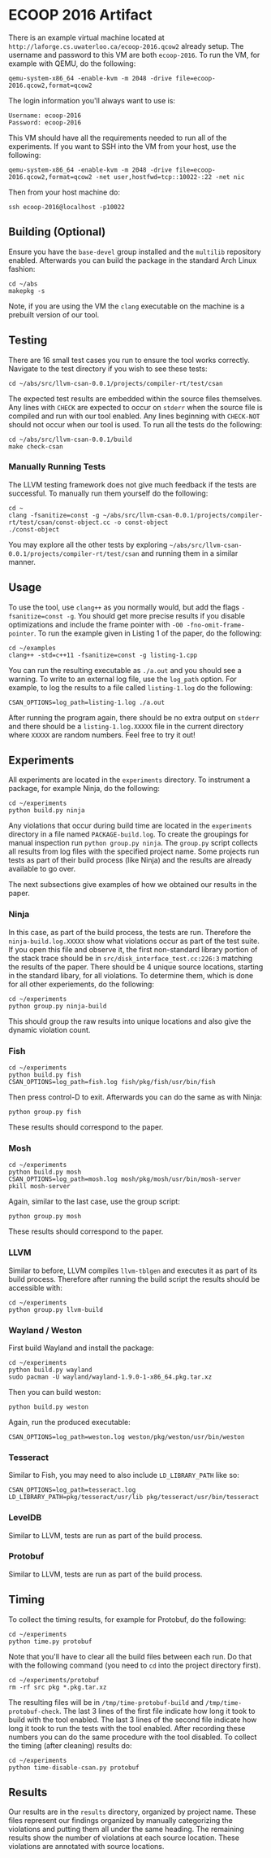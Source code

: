 # ECOOP 2016 Artifact

There is an example virtual machine located at
`http://laforge.cs.uwaterloo.ca/ecoop-2016.qcow2` already setup. The username
and password to this VM are both `ecoop-2016`. To run the VM, for example with
QEMU, do the following:

    qemu-system-x86_64 -enable-kvm -m 2048 -drive file=ecoop-2016.qcow2,format=qcow2

The login information you'll always want to use is:

    Username: ecoop-2016
    Password: ecoop-2016

This VM should have all the requirements needed to run all of the experiments.
If you want to SSH into the VM from your host, use the following:

    qemu-system-x86_64 -enable-kvm -m 2048 -drive file=ecoop-2016.qcow2,format=qcow2 -net user,hostfwd=tcp::10022-:22 -net nic

Then from your host machine do:

    ssh ecoop-2016@localhost -p10022

## Building (Optional)

Ensure you have the `base-devel` group installed and the `multilib` repository
enabled. Afterwards you can build the package in the standard Arch Linux
fashion:

    cd ~/abs
    makepkg -s

Note, if you are using the VM the `clang` executable on the machine is a
prebuilt version of our tool.

## Testing

There are 16 small test cases you run to ensure the tool works correctly.
Navigate to the test directory if you wish to see these tests:

    cd ~/abs/src/llvm-csan-0.0.1/projects/compiler-rt/test/csan

The expected test results are embedded within the source files themselves. Any
lines with `CHECK` are expected to occur on `stderr` when the source file is
compiled and run with our tool enabled. Any lines beginning with `CHECK-NOT`
should not occur when our tool is used. To run all the tests do the following:

    cd ~/abs/src/llvm-csan-0.0.1/build
    make check-csan

### Manually Running Tests

The LLVM testing framework does not give much feedback if the tests are
successful. To manually run them yourself do the following:

    cd ~
    clang -fsanitize=const -g ~/abs/src/llvm-csan-0.0.1/projects/compiler-rt/test/csan/const-object.cc -o const-object
    ./const-object

You may explore all the other tests by exploring
`~/abs/src/llvm-csan-0.0.1/projects/compiler-rt/test/csan` and running them in
a similar manner.

## Usage

To use the tool, use `clang++` as you normally would, but add the
flags `-fsanitize=const -g`. You should get more precise results if
you disable optimizations and include the frame pointer with `-O0
-fno-omit-frame-pointer`. To run the example given in Listing 1 of the
paper, do the following:

    cd ~/examples
    clang++ -std=c++11 -fsanitize=const -g listing-1.cpp

You can run the resulting executable as `./a.out` and you should see a
warning. To write to an external log file, use the `log_path` option. For
example, to log the results to a file called `listing-1.log` do the following:

    CSAN_OPTIONS=log_path=listing-1.log ./a.out

After running the program again, there should be no extra output on `stderr`
and there should be a `listing-1.log.XXXXX` file in the current directory where
`XXXXX` are random numbers. Feel free to try it out!

## Experiments

All experiments are located in the `experiments` directory. To instrument a
package, for example Ninja, do the following:

    cd ~/experiments
    python build.py ninja

Any violations that occur during build time are located in the `experiments`
directory in a file named `PACKAGE-build.log`. To create the groupings for
manual inspection run `python group.py ninja`. The `group.py` script collects
all results from log files with the specified project name. Some projects run
tests as part of their build process (like Ninja) and the results are already
available to go over.

The next subsections give examples of how we obtained our results in the paper.

### Ninja

In this case, as part of the build process, the tests are run. Therefore the
`ninja-build.log.XXXXX` show what violations occur as part of the test suite.
If you open this file and observe it, the first non-standard library portion of
the stack trace should be in `src/disk_interface_test.cc:226:3` matching the
results of the paper. There should be 4 unique source locations, starting in
the standard libary, for all violations. To determine them, which is done for
all other experiements, do the following:

    cd ~/experiments
    python group.py ninja-build

This should group the raw results into unique locations and also give the
dynamic violation count.

### Fish

    cd ~/experiments
    python build.py fish
    CSAN_OPTIONS=log_path=fish.log fish/pkg/fish/usr/bin/fish

Then press control-D to exit. Afterwards you can do the same as with Ninja:

    python group.py fish

These results should correspond to the paper.

### Mosh

    cd ~/experiments
    python build.py mosh
    CSAN_OPTIONS=log_path=mosh.log mosh/pkg/mosh/usr/bin/mosh-server
    pkill mosh-server

Again, similar to the last case, use the group script:

    python group.py mosh

These results should correspond to the paper.

### LLVM

Similar to before, LLVM compiles `llvm-tblgen` and executes it as part of its
build process. Therefore after running the build script the results should be
accessible with:

    cd ~/experiments
    python group.py llvm-build

### Wayland / Weston

First build Wayland and install the package:

    cd ~/experiments
    python build.py wayland
    sudo pacman -U wayland/wayland-1.9.0-1-x86_64.pkg.tar.xz

Then you can build weston:

    python build.py weston

Again, run the produced executable:

    CSAN_OPTIONS=log_path=weston.log weston/pkg/weston/usr/bin/weston

### Tesseract

Similar to Fish, you may need to also include `LD_LIBRARY_PATH` like so:

    CSAN_OPTIONS=log_path=tesseract.log LD_LIBRARY_PATH=pkg/tesseract/usr/lib pkg/tesseract/usr/bin/tesseract

### LevelDB

Similar to LLVM, tests are run as part of the build process.

### Protobuf

Similar to LLVM, tests are run as part of the build process.

## Timing

To collect the timing results, for example for Protobuf, do the following:

    cd ~/experiments
    python time.py protobuf

Note that you'll have to clear all the build files between each run. Do that
with the following command (you need to `cd` into the project directory first).

    cd ~/experiments/protobuf
    rm -rf src pkg *.pkg.tar.xz

The resulting files will be in `/tmp/time-protobuf-build` and
`/tmp/time-protobuf-check`. The last 3 lines of the first file indicate how
long it took to build with the tool enabled. The last 3 lines of the second
file indicate how long it took to run the tests with the tool enabled. After
recording these numbers you can do the same procedure with the tool disabled.
To collect the timing (after cleaning) results do:

    cd ~/experiments
    python time-disable-csan.py protobuf

## Results

Our results are in the `results` directory, organized by project name. These
files represent our findings organized by manually categorizing the violations
and putting them all under the same heading. The remaining results show the
number of violations at each source location. These violations are annotated
with source locations.
